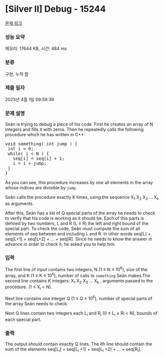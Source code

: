 # [Silver II] Debug - 15244 

[문제 링크](https://www.acmicpc.net/problem/15244) 

### 성능 요약

메모리: 17644 KB, 시간: 484 ms

### 분류

구현, 누적 합

### 제출 일자

2025년 4월 1일 09:59:39

### 문제 설명

<p dir="ltr">Seán is trying to debug a piece of his code. First he creates an array of N integers and fills it with zeros. Then he repeatedly calls the following procedure which he has written in C++:</p>

<pre dir="ltr">void something( int jump ) {
 int i = 0;
 while( i < N ) {
   seq[i] = seq[i] + 1;
   i = i + jump;
 }
}</pre>

<p>As you can see, this procedure increases by one all elements in the array whose indices are divisible by <code>jump</code>.</p>

<p>Seán calls the procedure exactly K times, using the sequence X<sub>1</sub> X<sub>2</sub> X<sub>3</sub> ... X<sub>k</sub> as arguments.</p>

<p>After this, Seán has a list of Q special parts of the array he needs to check to verify that his code is working as it should be. Each of this parts is defined by two numbers, L and R (L ≤ R) the left and right bound of the special part. To check the code, Seán must compute the sum of all elements of seq between and including L and R. In other words seq[L] + seq[L+1] + seq[L+2] + … + seq[R]. Since he needs to know the answer in advance in order to check it, he asked you to help him.</p>

### 입력 

 <p dir="ltr">The first line of input contains two integers, N (1 ≤ N ≤ 10<sup>6</sup>), size of the array, and K (1 ≤ K ≤ 10<sup>6</sup>), number of calls to <code>something</code> Seán makes.The second line contains K integers: X<sub>1</sub> X<sub>2</sub> X<sub>3</sub> ... X<sub>k</sub> , arguments passed to the procedure. (1 ≤ X<sub>i</sub> < N).</p>

<p>Next line contains one integer Q (1 ≤ Q ≤ 10<sup>6</sup>), number of special parts of the array Seán needs to check.</p>

<p>Next Q lines contain two integers each L<sub>i</sub> and R<sub>i</sub> (0 ≤ L<sub>i</sub> ≤ Ri < N), bounds of each special part.</p>

### 출력 

 <p dir="ltr">The output should contain exactly Q lines. The ith line should contain the sum of the elements seq[L<sub>i</sub>] + seq[L<sub>i</sub> +1] + seq[L<sub>i</sub> +2] + … + seq[R<sub>i</sub>].</p>

